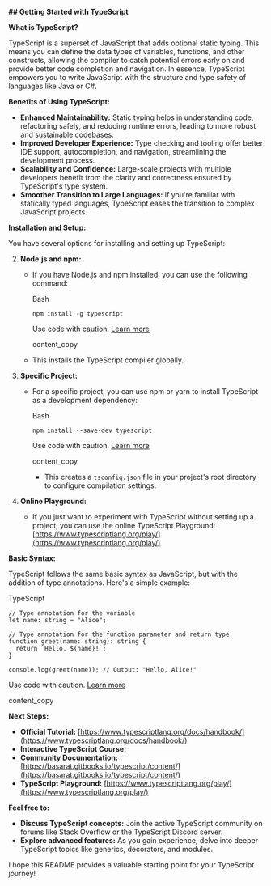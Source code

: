 **## Getting Started with TypeScript**

**What is TypeScript?**

TypeScript is a superset of JavaScript that adds optional static typing. This means you can define the data types of variables, functions, and other constructs, allowing the compiler to catch potential errors early on and provide better code completion and navigation. In essence, TypeScript empowers you to write JavaScript with the structure and type safety of languages like Java or C#.

**Benefits of Using TypeScript:**

-   **Enhanced Maintainability:** Static typing helps in understanding code, refactoring safely, and reducing runtime errors, leading to more robust and sustainable codebases.
-   **Improved Developer Experience:** Type checking and tooling offer better IDE support, autocompletion, and navigation, streamlining the development process.
-   **Scalability and Confidence:** Large-scale projects with multiple developers benefit from the clarity and correctness ensured by TypeScript's type system.
-   **Smoother Transition to Large Languages:** If you're familiar with statically typed languages, TypeScript eases the transition to complex JavaScript projects.

**Installation and Setup:**

You have several options for installing and setting up TypeScript:

2.  **Node.js and npm:**
    
    -   If you have Node.js and npm installed, you can use the following command:
        
        Bash
        
        ```
        npm install -g typescript
        
        ```
        
        Use code with caution.  [Learn more](https://bard.google.com/faq#coding)
        
        content_copy
        
    -   This installs the TypeScript compiler globally.
    
4.  **Specific Project:**
    
    -   For a specific project, you can use npm or yarn to install TypeScript as a development dependency:
        
        Bash
        
        ```
        npm install --save-dev typescript
        
        ```
        
        Use code with caution.  [Learn more](https://bard.google.com/faq#coding)
        
        content_copy
        
        -   This creates a `tsconfig.json` file in your project's root directory to configure compilation settings.
        
    
6.  **Online Playground:**
    
    -   If you just want to experiment with TypeScript without setting up a project, you can use the online TypeScript Playground:  [https://www.typescriptlang.org/play/](https://www.typescriptlang.org/play/)
    

**Basic Syntax:**

TypeScript follows the same basic syntax as JavaScript, but with the addition of type annotations. Here's a simple example:

TypeScript

```
// Type annotation for the variable
let name: string = "Alice";

// Type annotation for the function parameter and return type
function greet(name: string): string {
  return `Hello, ${name}!`;
}

console.log(greet(name)); // Output: "Hello, Alice!"

```

Use code with caution.  [Learn more](https://bard.google.com/faq#coding)

content_copy

**Next Steps:**

-   **Official Tutorial:**  [https://www.typescriptlang.org/docs/handbook/](https://www.typescriptlang.org/docs/handbook/)
-   **Interactive TypeScript Course:** <invalid URL removed>
-   **Community Documentation:**  [https://basarat.gitbooks.io/typescript/content/](https://basarat.gitbooks.io/typescript/content/)
-   **TypeScript Playground:**  [https://www.typescriptlang.org/play/](https://www.typescriptlang.org/play/)

**Feel free to:**

-   **Discuss TypeScript concepts:** Join the active TypeScript community on forums like Stack Overflow or the TypeScript Discord server.
-   **Explore advanced features:** As you gain experience, delve into deeper TypeScript topics like generics, decorators, and modules.

I hope this README provides a valuable starting point for your TypeScript journey!
